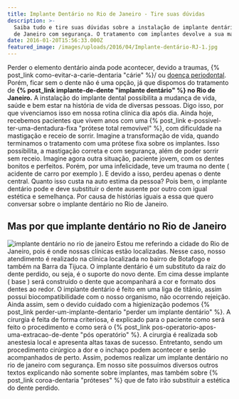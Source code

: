 ```yaml
---
title: Implante Dentário no Rio de Janeiro - Tire suas dúvidas
description: >-
  Saiba tudo e tire suas dúvidas sobre a instalação de implante dentário no Rio
  de Janeiro com segurança. O tratamento com implantes devolve a sua mastigação.
date: 2016-01-20T15:56:33.000Z
featured_image: /images/uploads/2016/04/Implante-dentário-RJ-1.jpg
---
```


Perder o elemento dentário ainda pode acontecer, devido a traumas, {% post_link como-evitar-a-carie-dentaria "cárie" %}/ ou [doença periodontal](/tratamentos/periodontia/). Porém, ficar sem o dente não é uma opção, já que dispomos do tratamento de **{% post_link implante-de-dente "implante dentário" %} no Rio de Janeiro.** A instalação do implante dental possibilita a mudança de vida, saúde e bem estar na história de vida de diversas pessoas. Digo isso, por que vivenciamos isso em nossa rotina clínica dia após dia. Ainda hoje, recebemos pacientes que vivem anos com uma {% post_link e-possivel-ter-uma-dentadura-fixa "prótese total removível" %}, com dificuldade na mastigação e receio de sorrir. Imagine a transformação de vida, quando terminamos o tratamento com uma prótese fixa sobre os implantes. Isso possibilita, a mastigação correta e com segurança, além de poder sorrir sem receio. Imagine agora outra situação, paciente jovem, com os dentes bonitos e perfeitos. Porém, por uma infelicidade, teve um trauma no dente ( acidente de carro por exemplo ). E devido a isso, perdeu apenas o dente central. Quanto isso custa na auto estima da pessoa? Pois bem, o implante dentário pode e deve substituir o dente ausente por outro com igual estética e semelhança. Por causa de histórias iguais a essa que quero conversar sobre o implante dentário no Rio de Janeiro.

Mas por que implante dentário no Rio de Janeiro
-----------------------------------------------

![implante dentário no rio de janeiro](/images/uploads/2016/04/implante-dentário-rio-de-janeiro.jpg) Estou me referindo a cidade do Rio de Janeiro, pois é onde nossas clínicas estão localizadas. Nesse caso, nosso atendimento é realizado na clínica localizada no bairro de Botafogo e também na Barra da Tijuca. O implante dentário é um substituto da raiz do dente perdido, ou seja, é o suporte do novo dente. Em cima desse implante ( base ) será construído o dente que acompanhará a cor e formato dos dentes ao redor. O implante dentário é feito em uma liga de titânio, assim possui biocompatibilidade com o nosso organismo, não ocorrendo rejeição. Ainda assim, sem o devido cuidado com a higienização podemos {% post_link perder-um-implante-dentario "perder um implante dentário" %}. A cirurgia é feita de forma criteriosa, é explicado para o paciente como será feito o procedimento e como será o {% post_link pos-operatorio-apos-uma-extracao-de-dente "pós operatório" %}. A cirurgia é realizada sob anestesia local e apresenta altas taxas de sucesso. Entretanto, sendo um procedimento cirúrgico a dor e o inchaço podem acontecer e serão acompanhados de perto. Assim, podemos realizar um implante dentário no rio de janeiro com segurança. Em nosso site possuímos diversos outros textos explicando não somente sobre implantes, mas também sobre {% post_link coroa-dentaria "próteses" %} que de fato irão substituir a estética do dente perdido.
